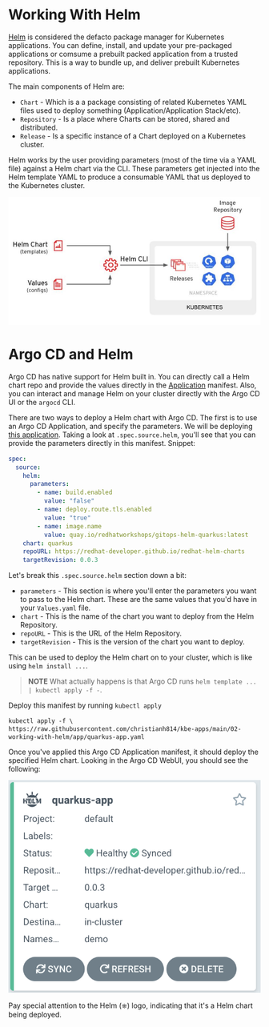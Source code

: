 # Working With Helm

[Helm](https://helm.sh/) is considered the defacto package manager for Kubernetes applications. You can define, install, and update your pre-packaged applications or comsume a prebuilt packed application from a trusted repository. This is a way to bundle up, and deliver prebuilt Kubernetes applications.

The main components of Helm are:

* `Chart` - Which is a a package consisting of related Kubernetes YAML files used to deploy something (Application/Application Stack/etc).
* `Repository` - Is a place where Charts can be stored, shared and distributed.
* `Release` - Is a specific instance of a Chart deployed on a Kubernetes cluster.

Helm works by the user providing parameters (most of the time via a YAML file) against a Helm chart via the CLI. These parameters get injected into the Helm template YAML to produce a consumable YAML that us deployed to the Kubernetes cluster.

![helm-overview](img/helm.jpg)

# Argo CD and Helm

Argo CD has native support for Helm built in. You can directly call a Helm chart repo and provide the values directly in the [Application](https://argoproj.github.io/argo-cd/operator-manual/declarative-setup/#applications) manifest. Also, you can interact and manage Helm on your cluster directly with the Argo CD UI or the `argocd` CLI.

There are two ways to deploy a Helm chart with Argo CD. The first is to use an Argo CD Application, and specify the parameters. We will be deploying [this application](https://raw.githubusercontent.com/christianh814/kbe-apps/main/02-working-with-helm/app/quarkus-app.yaml). Taking a look at `.spec.source.helm`, you'll see that you can provide the parameters directly in this manifest. Snippet:

```yaml
spec:
  source:
    helm:
      parameters:
        - name: build.enabled
          value: "false"
        - name: deploy.route.tls.enabled
          value: "true"
        - name: image.name
          value: quay.io/redhatworkshops/gitops-helm-quarkus:latest
    chart: quarkus
    repoURL: https://redhat-developer.github.io/redhat-helm-charts
    targetRevision: 0.0.3
```

Let's break this `.spec.source.helm` section down a bit:

* `parameters` - This section is where you'll enter the parameters you want to pass to the Helm chart. These are the same values that you'd have in your `Values.yaml` file.
* `chart` - This is the name of the chart you want to deploy from the Helm Repository.
* `repoURL` - This is the URL of the Helm Repository.
* `targetRevision` - This is the version of the chart you want to deploy.

This can be used to deploy the Helm chart on to your cluster, which is like using `helm install ...`.

> **NOTE** What actually happens is that Argo CD runs `helm template ... | kubectl apply -f -`.

Deploy this manifest by running `kubectl apply`

```
kubectl apply -f \
https://raw.githubusercontent.com/christianh814/kbe-apps/main/02-working-with-helm/app/quarkus-app.yaml
```

Once you've applied this Argo CD Application manifest, it should deploy the specified Helm chart. Looking in the Argo CD WebUI, you should see the following:

![argocd-helm-app](img/argocd-helm-app.png)

Pay special attention to the Helm (⎈) logo, indicating that it's a Helm chart being deployed.